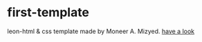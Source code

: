 # first-template
leon-html & css template made by Moneer A. Mizyed.
[have a look](https://x-vneer.github.io/first-template/)
